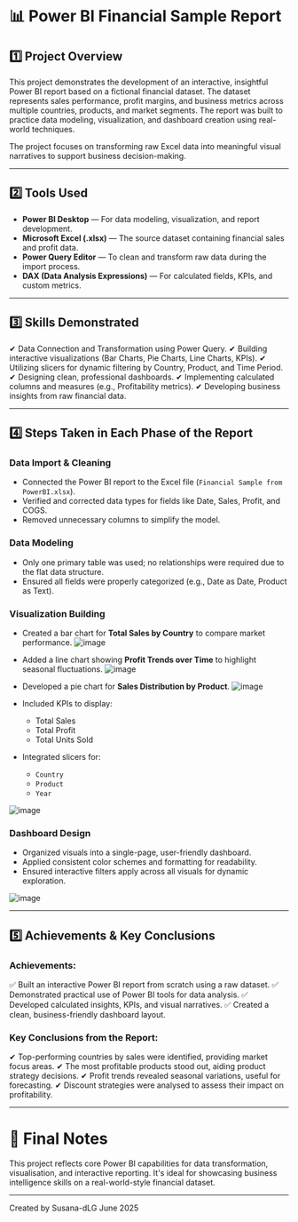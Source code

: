 
# 📊 Power BI Financial Sample Report

## 1️⃣ Project Overview

This project demonstrates the development of an interactive, insightful Power BI report based on a fictional financial dataset. The dataset represents sales performance, profit margins, and business metrics across multiple countries, products, and market segments. The report was built to practice data modeling, visualization, and dashboard creation using real-world techniques.

The project focuses on transforming raw Excel data into meaningful visual narratives to support business decision-making.

---

## 2️⃣ Tools Used

* **Power BI Desktop** — For data modeling, visualization, and report development.
* **Microsoft Excel (.xlsx)** — The source dataset containing financial sales and profit data.
* **Power Query Editor** — To clean and transform raw data during the import process.
* **DAX (Data Analysis Expressions)** — For calculated fields, KPIs, and custom metrics.

---

## 3️⃣ Skills Demonstrated

✔ Data Connection and Transformation using Power Query.
✔ Building interactive visualizations (Bar Charts, Pie Charts, Line Charts, KPIs).
✔ Utilizing slicers for dynamic filtering by Country, Product, and Time Period.
✔ Designing clean, professional dashboards.
✔ Implementing calculated columns and measures (e.g., Profitability metrics).
✔ Developing business insights from raw financial data.

---

## 4️⃣ Steps Taken in Each Phase of the Report

### **Data Import & Cleaning**

* Connected the Power BI report to the Excel file (`Financial Sample from PowerBI.xlsx`).
* Verified and corrected data types for fields like Date, Sales, Profit, and COGS.
* Removed unnecessary columns to simplify the model.

### **Data Modeling**

* Only one primary table was used; no relationships were required due to the flat data structure.
* Ensured all fields were properly categorized (e.g., Date as Date, Product as Text).

### **Visualization Building**

* Created a bar chart for **Total Sales by Country** to compare market performance.
  ![image](https://github.com/user-attachments/assets/f97a7413-9a40-41bd-8593-4c597a038185)

* Added a line chart showing **Profit Trends over Time** to highlight seasonal fluctuations.
  ![image](https://github.com/user-attachments/assets/7d0d3f32-5296-4f4c-88de-6bf810788127)

* Developed a pie chart for **Sales Distribution by Product**.
  ![image](https://github.com/user-attachments/assets/6a314ddf-29ef-4495-abed-22004edf04a8)

* Included KPIs to display:

  * Total Sales
  * Total Profit
  * Total Units Sold
* Integrated slicers for:

  * `Country`
  * `Product`
  * `Year`
    
![image](https://github.com/user-attachments/assets/9090a9fb-26cc-4cf5-adff-6376b84de6cf)

### **Dashboard Design**

* Organized visuals into a single-page, user-friendly dashboard.
* Applied consistent color schemes and formatting for readability.
* Ensured interactive filters apply across all visuals for dynamic exploration.
  
![image](https://github.com/user-attachments/assets/cad19a5c-1b19-428c-b409-517928ddd199)

---

## 5️⃣ Achievements & Key Conclusions

### **Achievements:**

✅ Built an interactive Power BI report from scratch using a raw dataset.
✅ Demonstrated practical use of Power BI tools for data analysis.
✅ Developed calculated insights, KPIs, and visual narratives.
✅ Created a clean, business-friendly dashboard layout.

### **Key Conclusions from the Report:**

✔ Top-performing countries by sales were identified, providing market focus areas.
✔ The most profitable products stood out, aiding product strategy decisions.
✔ Profit trends revealed seasonal variations, useful for forecasting.
✔ Discount strategies were analysed to assess their impact on profitability.

---

# 🎯 Final Notes

This project reflects core Power BI capabilities for data transformation, visualisation, and interactive reporting. It's ideal for showcasing business intelligence skills on a real-world-style financial dataset.

---
Created by Susana-dLG
June 2025
